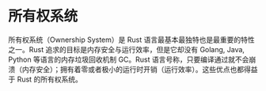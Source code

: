 # 所有权系统

所有权系统（Ownership System）是 Rust 语言最基本最独特也是最重要的特性之一。Rust 追求的目标是内存安全与运行效率，但是它却没有 Golang, Java, Python 等语言的内存垃圾回收机制 GC。Rust 语言号称，只要编译通过就不会崩溃（内存安全）；拥有着零或者极小的运行时开销（运行效率）。这些优点也都得益于 Rust 的所有权系统。
